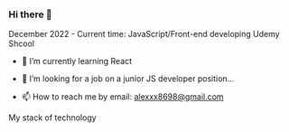 ### Hi there 👋

December 2022 - Current time: JavaScript/Front-end developing Udemy Shcool

- 🌱 I’m currently learning React

- 👯 I’m looking for a job on a junior JS developer position...

 - 📫 How to reach me by email: alexxx8698@gmail.com
 
 My stack of technology
 
 <img scr = "https://img.shields.io/badge/HTML-E34F26"/>


